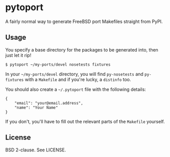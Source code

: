# pytoport

A fairly normal way to generate FreeBSD port Makefiles straight from PyPI.

## Usage

You specify a base directory for the packages to be generated into, then just
let it rip!

```
$ pytoport ~/my-ports/devel nosetests fixtures
```

In your `~/my-ports/devel` directory, you will find `py-nosetests` and
`py-fixtures` with a `Makefile` and if you're lucky, a `distinfo` too.

You should also create a `~/.pytoport` file with the following details:

```
{
    "email": "your@email.address",
    "name": "Your Name"
}
```

If you don't, you'll have to fill out the relevant parts of the `Makefile`
yourself.

## License

BSD 2-clause. See LICENSE.
